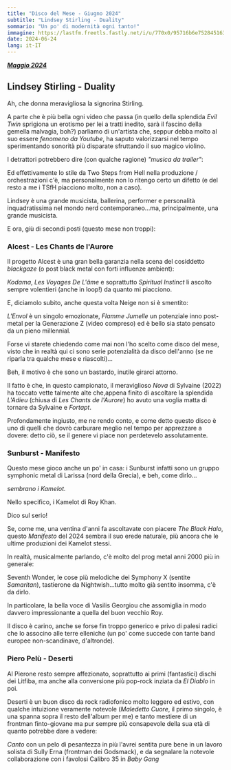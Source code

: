 ```yaml
---
title: "Disco del Mese - Giugno 2024"
subtitle: "Lindsey Stirling - Duality"
sommario: "Un po' di modernità ogni tanto!"
immagine: https://lastfm.freetls.fastly.net/i/u/770x0/95716b6e75284516307f57088aa41cf5.jpg
date: 2024-06-24
lang: it-IT
---
```


[_**Maggio 2024**_](/posts/ita/disco-del-mese-05-2024)

## Lindsey Stirling - Duality

Ah, che donna meravigliosa la signorina Stirling. 

A parte che è più bella ogni video che passa (in quello della splendida _Evil Twin_ sprigiona un erotismo per lei a tratti inedito, sarà il fascino della gemella malvagia, boh?) parliamo di un'artista che, seppur debba molto al suo essere _fenomeno da Youtube_, ha saputo valorizzarsi nel tempo sperimentando sonorità più disparate sfruttando il suo magico violino. 

I detrattori potrebbero dire (con qualche ragione) _"musica da trailer"_: 

Ed effettivamente lo stile da Two Steps from Hell nella produzione / orchestrazioni c'è, ma personalmente non lo ritengo certo un difetto (e del resto a me i TSfH piacciono molto, non a caso).

Lindsey è una grande musicista, ballerina, performer e personalità inquadratissima nel mondo nerd contemporaneo...ma, principalmente, una grande musicista.

E ora, giù di secondi posti (questo mese non troppi):

### Alcest - Les Chants de l'Aurore

Il progetto Alcest è una gran bella garanzia nella scena del cosiddetto _blackgaze_ (o post black metal con forti influenze ambient): 

_Kodama_, _Les Voyages De L'âme_ e soprattutto _Spiritual Instinct_ li ascolto sempre volentieri (anche in loop!) da quanto mi piacciono. 

E, diciamolo subito, anche questa volta Neige non si è smentito: 

_L'Envol_ è un singolo emozionate, _Flamme Jumelle_ un potenziale inno post-metal per la Generazione Z (video compreso) ed è bello sia stato pensato da un pieno millennial.

Forse vi starete chiedendo come mai non l'ho scelto come disco del mese, visto che in realtà qui ci sono serie potenzialità da disco dell'anno (se ne riparla tra qualche mese e riascolti)...

Beh, il motivo è che sono un bastardo, inutile girarci attorno. 

Il fatto è che, in questo campionato, il meraviglioso _Nova_ di Sylvaine (2022) ha toccato vette talmente alte che,appena finito di ascoltare la splendida _L'Adieu_ (chiusa di _Les Chants de l'Aurore_) ho avuto una voglia matta di tornare da Sylvaine e _Fortapt_. 

Profondamente ingiusto, me ne rendo conto, e come detto questo disco è uno di quelli che dovrò carburare meglio nel tempo per apprezzare a dovere: detto ciò, se il genere vi piace non perdetevelo assolutamente.

### Sunburst - Manifesto 

Questo mese gioco anche un po' in casa: i Sunburst infatti sono un gruppo symphonic metal di Larissa (nord della Grecia), e beh, come dirlo...

_sembrano i Kamelot._ 

Nello specifico, i Kamelot di Roy Khan.

Dico sul serio!

Se, come me, una ventina d'anni fa ascoltavate con piacere _The Black Halo_, questo _Manifesto_ del 2024 sembra il suo erede naturale, più ancora che le ultime produzioni dei Kamelot stessi. 

In realtà, musicalmente parlando, c'è molto del prog metal anni 2000 più in generale: 

Seventh Wonder, le cose più melodiche dei Symphony X (sentite _Samaritan_), tastierone da Nightwish...tutto molto già sentito insomma, c'è da dirlo. 

In particolare, la bella voce di Vasilis Georgiou che assomiglia in modo davvero impressionante a quella del buon vecchio Roy.

Il disco è carino, anche se forse fin troppo generico e privo di palesi radici che lo associno alle terre elleniche (un po' come succede con tante band europee non-scandinave, d'altronde).

### Piero Pelù - Deserti

Al Pierone resto sempre affezionato, soprattutto ai primi (fantastici) dischi dei Litfiba, ma anche alla conversione più pop-rock inziata da _El Diablo_ in poi.

Deserti è un buon disco da rock radiofonico molto leggero ed estivo, con qualche intuizione veramente notevole (_Maledetto Cuore_, il primo singolo, è una spanna sopra il resto dell'album per me) e tanto mestiere di un frontman finto-giovane ma pur sempre più consapevole della sua età di quanto potrebbe dare a vedere:

_Canto_ con un pelo di pesantezza in più l'avrei sentita pure bene in un lavoro solista di Sully Erna (frontman dei Godsmack), e da segnalare la notevole collaborazione con i favolosi Calibro 35 in _Baby Gang_